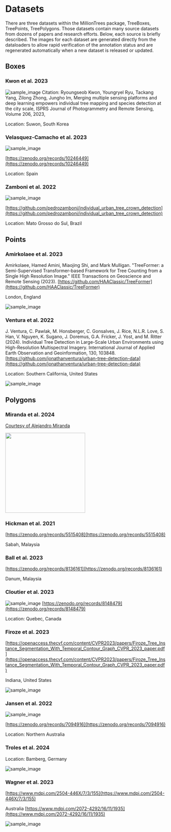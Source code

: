 # Datasets
There are three datasets within the MillionTrees package, TreeBoxes, TreePoints, TreePolygons. Those datasets contain many source datasets from dozens of papers and research efforts. Below, each source is briefly described. The images for each dataset are generated directly from the dataloaders to allow rapid verification of the annotation status and are regenerated automatically when a new dataset is released or updated.

## Boxes

### Kwon et al. 2023

![sample_image](public/Kwon_et_al_2023.png)
Citation: Ryoungseob Kwon, Youngryel Ryu, Tackang Yang, Zilong Zhong, Jungho Im,
Merging multiple sensing platforms and deep learning empowers individual tree mapping and species detection at the city scale,
ISPRS Journal of Photogrammetry and Remote Sensing, Volume 206, 2023,

Location: Suwon, South Korea

### Velasquez-Camacho et al. 2023

![sample_image](public/Velasquez-Camacho_et_al._2023.png)

[https://zenodo.org/records/10246449](https://zenodo.org/records/10246449)

Location: Spain

### Zamboni et al. 2022

![sample_image](public/Zamboni_et_al._2021.png)

[https://github.com/pedrozamboni/individual_urban_tree_crown_detection](https://github.com/pedrozamboni/individual_urban_tree_crown_detection)

Location: Mato Grosso do Sul, Brazil

## Points

### Amirkolaee et al. 2023

Amirkolaee, Hamed Amini, Miaojing Shi, and Mark Mulligan. "TreeFormer: a Semi-Supervised Transformer-based Framework for Tree Counting from a Single High Resolution Image." IEEE Transactions on Geoscience and Remote Sensing (2023). [https://github.com/HAAClassic/TreeFormer](https://github.com/HAAClassic/TreeFormer)

London, England

![sample_image](public/Amirkolaee_et_al._2023.png)

### Ventura et al. 2022

J. Ventura, C. Pawlak, M. Honsberger, C. Gonsalves, J. Rice, N.L.R. Love, S. Han, V. Nguyen, K. Sugano, J. Doremus, G.A. Fricker, J. Yost, and M. Ritter (2024). Individual Tree Detection in Large-Scale Urban Environments using High-Resolution Multispectral Imagery. International Journal of Applied Earth Observation and Geoinformation, 130, 103848. [https://github.com/jonathanventura/urban-tree-detection-data](https://github.com/jonathanventura/urban-tree-detection-data)

Location: Southern California, United States

![sample_image](public/Ventura_et_al._2022.png)

## Polygons

### Miranda et al. 2024

[Courtesy of Alejandro Miranda](http://www.lepfor.ufro.cl/)

[<img src="public/Alejandro_Miranda.png" width="250"/>](public/Alejandro_Miranda.png)

### Hickman et al. 2021

[https://zenodo.org/records/5515408](https://zenodo.org/records/5515408)

Sabah, Malaysia


### Ball et al. 2023

[https://zenodo.org/records/8136161](https://zenodo.org/records/8136161)

Danum, Malaysia

### Cloutier et al. 2023

![sample_image](public/Cloutier_et_al._2023.png)
[https://zenodo.org/records/8148479](https://zenodo.org/records/8148479)

Location: Quebec, Canada

### Firoze et al. 2023

[https://openaccess.thecvf.com/content/CVPR2023/papers/Firoze_Tree_Instance_Segmentation_With_Temporal_Contour_Graph_CVPR_2023_paper.pdf](https://openaccess.thecvf.com/content/CVPR2023/papers/Firoze_Tree_Instance_Segmentation_With_Temporal_Contour_Graph_CVPR_2023_paper.pdf)

Indiana, United States

![sample_image](public/Firoze_et_al._2023.png)

### Jansen et al. 2022

![sample_image](public/Jansen_et_al._2023.png)

[https://zenodo.org/records/7094916](https://zenodo.org/records/7094916)

Location: Northern Australia

### Troles et al. 2024

Location: Bamberg, Germany

![sample_image](public/Troles_et_al._2024.png)

### Wagner et al. 2023

[https://www.mdpi.com/2504-446X/7/3/155](https://www.mdpi.com/2504-446X/7/3/155)

Australia
[https://www.mdpi.com/2072-4292/16/11/1935](https://www.mdpi.com/2072-4292/16/11/1935)

![sample_image](public/Wagner_et_al._2023.png)
